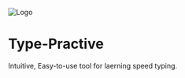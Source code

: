 ![Logo](https://i.ibb.co/Fsy15r0/icon.png)

# Type-Practive
Intuitive, Easy-to-use tool for laerning speed typing.

